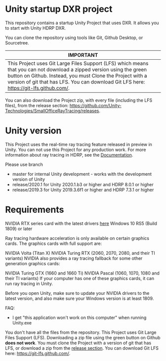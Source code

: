 # Unity startup DXR project
This repository contains a startup Unity Project that uses DXR. It allows you to start with Unity HDRP DXR.

You can clone the repository using tools like Git, Github Desktop, or Sourcetree. 

  | IMPORTANT                                                    |
  | ------------------------------------------------------------ |
  | This Project uses Git Large Files Support (LFS) which means that you can not download a zipped version using the green button on Github. Instead, you must Clone the Project with a version of git that has LFS. You can download Git LFS here: <https://git-lfs.github.com/>. |

You can also download the Project zip, with every file (including the LFS files), from the release section: https://github.com/Unity-Technologies/SmallOfficeRayTracing/releases.

# Unity version
This Project uses the real-time ray tracing feature released in preview in Unity. You can not use this Project for any production work. For more information about ray tracing in HDRP, see the [Documentation](https://docs.unity3d.com/Packages/com.unity.render-pipelines.high-definition@latest/index.html?subfolder=/manual/Ray-Tracing-Getting-Started.html).

Please use branch
- master for internal Unity development - works with the development version of Unity
- release/2020.1 for Unity 2020.1.b3 or higher and HDRP 8.0.1 or higher
- release/2019.3 for Unity 2019.3.6f1 or higher and HDRP 7.3.1 or higher

# Requirements
NVIDIA RTX series card with the latest drivers [here](https://www.nvidia.com/Download/index.aspx?lang=com)
Windows 10 RS5 (Build 1809) or later

Ray tracing hardware acceleration is only available on certain graphics cards. The graphics cards with full support are:

NVIDIA Volta (Titan X)
NVIDIA Turing RTX (2060, 2070, 2080, and their TI variants)
NVIDIA also provides a ray tracing fallback for some other generation graphics cards:

NVIDIA Turing GTX (1660 and 1660 Ti)
NVIDIA Pascal (1060, 1070, 1080 and their TI variants)
If your computer has one of these graphics cards, it can run ray tracing in Unity.

Before you open Unity, make sure to update your NVIDIA drivers to the latest version, and also make sure your Windows version is at least 1809.

FAQ:
- I get "this application won't work on this computer" when running Unity.exe

You don't have all the files from the repository. This Project uses Git Large Files Support (LFS). Downloading a zip file using the green button on Github **does not work**. You must clone the Project with a version of git that has LFS, or download a zip from the [release section](https://github.com/Unity-Technologies/SmallOfficeRayTracing/releases). You can download Git LFS here: <https://git-lfs.github.com/>.



